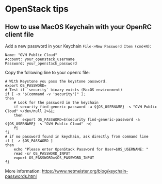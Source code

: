 # OpenStack tips


## How to use MacOS Keychain with your OpenRC client file

Add a new password in your Keychain `File->New Password Item (cmd+N)`:
```
Name: "OVH Public Cloud"
Account: your_openstack_username
Password: your_openstack_password
```

Copy the following line to your openrc file:
```Shell
# With Keystone you pass the keystone password.
export OS_PASSWORD=
# Test if `security` binary exists (MacOS environment)
if [ -x "$(command -v 'security')" ];
then
    # Look for the password in the keychain
    if security find-generic-password -a ${OS_USERNAME} -s "OVH Public Cloud" >/dev/null 2>&1;
    then
        export OS_PASSWORD=$(security find-generic-password -a ${OS_USERNAME} -s "OVH Public Cloud" -w)
    fi
fi
# if no password found in keychain, ask directly from command line
if [ -z $OS_PASSWORD ]
then
    echo "Please enter OpenStack Password for User=$OS_USERNAME: "
    read -sr OS_PASSWORD_INPUT
    export OS_PASSWORD=$OS_PASSWORD_INPUT
fi
```

More information: https://www.netmeister.org/blog/keychain-passwords.html
